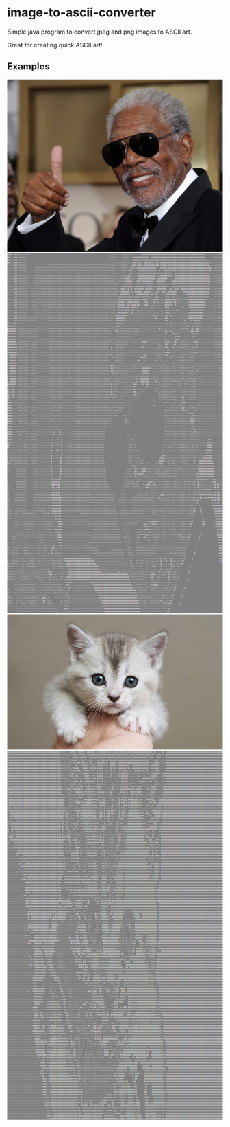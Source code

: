 # image-to-ascii-converter
Simple java program to convert jpeg and png images to ASCII art. 

Great for creating quick ASCII art!

## Examples
![](examples/Morgan-Freeman.jpg) ![](examples/Morgan-Freeman-Ascii.png)
![](examples/Kitten.jpg) ![](examples/Kitten-Ascii.png)
